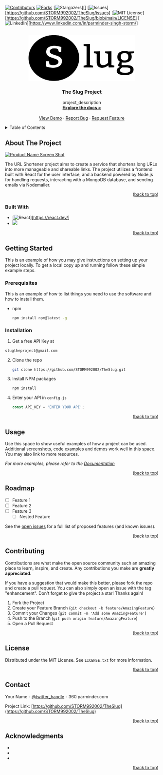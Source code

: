<!-- Improved compatibility of back to top link: See: https://github.com/othneildrew/Best-README-Template/pull/73 -->
<a name="readme-top"></a>
<!--
*** Thanks for checking out the Best-README-Template. If you have a suggestion
*** that would make this better, please fork the repo and create a pull request
*** or simply open an issue with the tag "enhancement".
*** Don't forget to give the project a star!
*** Thanks again! Now go create something AMAZING! :D
-->



<!-- PROJECT SHIELDS -->
<!--
*** I'm using markdown "reference style" links for readability.
*** Reference links are enclosed in brackets [ ] instead of parentheses ( ).
*** See the bottom of this document for the declaration of the reference variables
*** for contributors-url, forks-url, etc. This is an optional, concise syntax you may use.
*** https://www.markdownguide.org/basic-syntax/#reference-style-links
-->
[![Contributors][contributors-shield]][contributors-url]
[![Forks][forks-shield]][forks-url]
[![Stargazers][stars-shield]][]
[![Issues][issues-shield]][https://github.com/STORM992002/TheSlug/issues]
[![MIT License][license-shield]][https://github.com/STORM992002/TheSlug/blob/main/LICENSE]
[![LinkedIn][linkedin-shield]][https://www.linkedin.com/in/parminder-singh-storm/]



<!-- PROJECT LOGO -->
<br />
<div align="center">
  <a href="https://theslug.netlify.app/">
    <img src="./public/image/slugblack.png" alt="Logo" width="350" height="150">
  </a>

<h3 align="center">The Slug Project</h3>

  <p align="center">
    project_description
    <br />
    <a href="https://github.com/STORM992002/TheSlug"><strong>Explore the docs »</strong></a>
    <br />
    <br />
    <a href="https://github.com/STORM992002/TheSlug">View Demo</a>
    ·
    <a href="https://github.com/storm992002/TheSlug/issues">Report Bug</a>
    ·
    <a href="https://github.com/STORM992002/TheSlug/pulls">Request Feature</a>
  </p>
</div>



<!-- TABLE OF CONTENTS -->
<details>
  <summary>Table of Contents</summary>
  <ol>
    <li>
      <a href="#about-the-project">About The Project</a>
      <ul>
        <li><a href="#built-with">Built With</a></li>
      </ul>
    </li>
    <li>
      <a href="#getting-started">Getting Started</a>
      <ul>
        <li><a href="#prerequisites">Prerequisites</a></li>
        <li><a href="#installation">Installation</a></li>
      </ul>
    </li>
    <li><a href="#usage">Usage</a></li>
    <li><a href="#roadmap">Roadmap</a></li>
    <li><a href="#contributing">Contributing</a></li>
    <li><a href="#license">License</a></li>
    <li><a href="#contact">Contact</a></li>
    <li><a href="#acknowledgments">Acknowledgments</a></li>
  </ol>
</details>



<!-- ABOUT THE PROJECT -->
## About The Project

[![Product Name Screen Shot][product-screenshot]](https://datastorex.tech/)

The URL Shortener project aims to create a service that shortens long URLs into more manageable and shareable links. The project utilizes a frontend built with React for the user interface, and a backend powered by Node.js for handling requests, interacting with a MongoDB database, and sending emails via Nodemailer.

<p align="right">(<a href="#readme-top">back to top</a>)</p>



### Built With
* [![React][React.js]][https://react.dev/]
* [![][Bootstrap.com]][Bootstrap-url]


<p align="right">(<a href="#readme-top">back to top</a>)</p>



<!-- GETTING STARTED -->
## Getting Started

This is an example of how you may give instructions on setting up your project locally.
To get a local copy up and running follow these simple example steps.

### Prerequisites

This is an example of how to list things you need to use the software and how to install them.
* npm
  ```sh
  npm install npm@latest -g
  ```

### Installation

1. Get a free API Key at 
```sh
slugtheproject@gmail.com
```
2. Clone the repo
   ```sh
   git clone https://github.com/STORM992002/TheSlug.git
   ```
3. Install NPM packages
   ```sh
   npm install
   ```
4. Enter your API in `config.js`
   ```js
   const API_KEY = 'ENTER YOUR API';
   ```

<p align="right">(<a href="#readme-top">back to top</a>)</p>



<!-- USAGE EXAMPLES -->
## Usage

Use this space to show useful examples of how a project can be used. Additional screenshots, code examples and demos work well in this space. You may also link to more resources.

_For more examples, please refer to the [Documentation](https://github.com/storm992002/TheSlug)_

<p align="right">(<a href="#readme-top">back to top</a>)</p>



<!-- ROADMAP -->
## Roadmap

- [ ] Feature 1
- [ ] Feature 2
- [ ] Feature 3
    - [ ] Nested Feature

See the [open issues](https://github.com/storm992002/TheSlug/issues) for a full list of proposed features (and known issues).

<p align="right">(<a href="#readme-top">back to top</a>)</p>



<!-- CONTRIBUTING -->
## Contributing

Contributions are what make the open source community such an amazing place to learn, inspire, and create. Any contributions you make are **greatly appreciated**.

If you have a suggestion that would make this better, please fork the repo and create a pull request. You can also simply open an issue with the tag "enhancement".
Don't forget to give the project a star! Thanks again!

1. Fork the Project
2. Create your Feature Branch (`git checkout -b feature/AmazingFeature`)
3. Commit your Changes (`git commit -m 'Add some AmazingFeature'`)
4. Push to the Branch (`git push origin feature/AmazingFeature`)
5. Open a Pull Request

<p align="right">(<a href="#readme-top">back to top</a>)</p>



<!-- LICENSE -->
## License

Distributed under the MIT License. See `LICENSE.txt` for more information.

<p align="right">(<a href="#readme-top">back to top</a>)</p>



<!-- CONTACT -->
## Contact

Your Name - [@twitter_handle](https://twitter.com/360parminder) - 360.parminder.com

Project Link: [https://github.com/STORM992002/TheSlug](https://github.com/STORM992002/TheSlug)

<p align="right">(<a href="#readme-top">back to top</a>)</p>



<!-- ACKNOWLEDGMENTS -->
## Acknowledgments

* []()
* []()
* []()

<p align="right">(<a href="#readme-top">back to top</a>)</p>



<!-- MARKDOWN LINKS & IMAGES -->
<!-- https://www.markdownguide.org/basic-syntax/#reference-style-links -->
[contributors-shield]: https://img.shields.io/github/contributors/360Parminder/TheSlug.svg?style=for-the-badge
[contributors-url]: https://github.com/360Parminder/TheSlug/graphs/contributors
[forks-shield]: https://img.shields.io/github/forks/storm992002/datastorex.svg?style=for-the-badge
[forks-url]: https://github.com/360Parminder/TheSlug/network/members
[stars-shield]: https://img.shields.io/github/stars/storm992002/datastorex.svg?style=for-the-badge
[stars-url]: https://github.com/360Parminder/TheSlug/stargazers
[issues-shield]: https://img.shields.io/github/issues/storm992002/datastorex.svg?style=for-the-badge
[issues-url]: https://github.com//360Parminder/TheSlug/issues
[license-shield]: https://img.shields.io/github/license/storm992002/datastorex.svg?style=for-the-badge
[license-url]: https://github.com/360Parminder/TheSlug/blob/master/LICENSE.txt
[linkedin-shield]: https://img.shields.io/badge/-LinkedIn-black.svg?style=for-the-badge&logo=linkedin&colorB=555
[linkedin-url]: https://www.linkedin.com/in/parminder-singh-storm/
[product-screenshot]: img/Screenshot.jpeg
[Next.js]: https://img.shields.io/badge/next.js-000000?style=for-the-badge&logo=nextdotjs&logoColor=white
[Next-url]: https://nextjs.org/
[React.js]: https://img.shields.io/badge/React-20232A?style=for-the-badge&logo=react&logoColor=61DAFB
[React-url]: https://reactjs.org/
[Vue.js]: https://img.shields.io/badge/Vue.js-35495E?style=for-the-badge&logo=vuedotjs&logoColor=4FC08D
[Vue-url]: https://vuejs.org/
[Angular.io]: https://img.shields.io/badge/Angular-DD0031?style=for-the-badge&logo=angular&logoColor=white
[Angular-url]: https://angular.io/
[Svelte.dev]: https://img.shields.io/badge/Svelte-4A4A55?style=for-the-badge&logo=svelte&logoColor=FF3E00
[Svelte-url]: https://svelte.dev/
[Laravel.com]: https://img.shields.io/badge/Laravel-FF2D20?style=for-the-badge&logo=laravel&logoColor=white
[Laravel-url]: https://laravel.com
[Bootstrap.com]: https://img.shields.io/badge/Bootstrap-563D7C?style=for-the-badge&logo=bootstrap&logoColor=white
[Bootstrap-url]: https://getbootstrap.com
[JQuery.com]: https://img.shields.io/badge/jQuery-0769AD?style=for-the-badge&logo=jquery&logoColor=white
[JQuery-url]: https://jquery.com 

